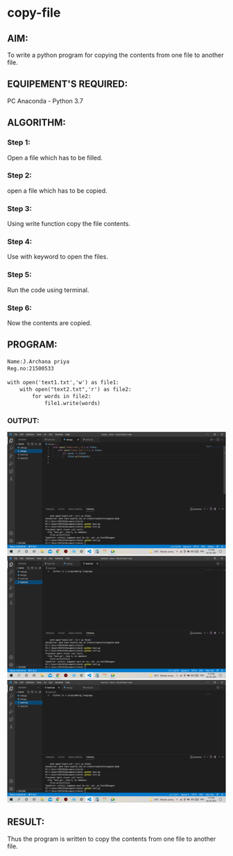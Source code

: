 # copy-file
## AIM:
To write a python program for copying the contents from one file to another file.
## EQUIPEMENT'S REQUIRED: 
PC
Anaconda - Python 3.7
## ALGORITHM: 
### Step 1:
 Open a file which has to be filled.
### Step 2: 
  open a file which has to be copied.
### Step 3: 
  Using write function copy the file contents.
### Step 4:  
  Use with keyword to open the files.
### Step 5: 
  Run the code using terminal.
### Step 6: 
  Now the contents are copied.
## PROGRAM:
```
Name:J.Archana priya 
Reg.no:21500533

with open('text1.txt','w') as file1:
    with open("text2.txt",'r') as file2:
        for words in file2:
            file1.write(words)
```

### OUTPUT:
![Program](./Program.png)
![File2](./File2.png)
![File1](./File1.png)





## RESULT:
Thus the program is written to copy the contents from one file to another file.